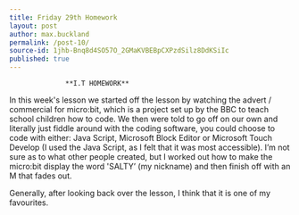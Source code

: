 ```yaml
---
title: Friday 29th Homework
layout: post
author: max.buckland
permalink: /post-10/
source-id: 1jhb-Bnq8d4SO57O_2GMaKVBEBpCXPzdSilz8DdKSiIc
published: true
---
```

		          **I.T HOMEWORK**

In this week's lesson we started off the lesson by watching the advert / commercial for micro:bit, which is a project set up by the BBC to teach school children how to code. We then were told to go off on our own and literally just fiddle around with the coding software, you could choose to code with either: Java Script, Microsoft Block Editor or Microsoft Touch Develop (I used the Java Script, as I felt that it was most accessible). I’m not sure as to what other people created, but I worked out how to make the micro:bit display the word 'SALTY’ (my nickname) and then finish off with an M that fades out. 

Generally, after looking back over the lesson, I think that it is one of my favourites. 

